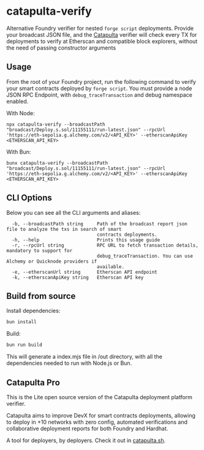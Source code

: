 # catapulta-verify

Alternative Foundry verifier for nested `forge script` deployments. Provide your broadcast JSON file, and the [Catapulta](catapulta.sh) verifier will check every TX for deployments to verify at Etherscan and compatible block explorers, without the need of passing constructor arguments

## Usage

From the root of your Foundry project, run the following command to verify your smart contracts deployed by `forge script`. You must provide a node JSON RPC Endpoint, with `debug_traceTransaction` and debug namespace enabled.

With Node:

```
npx catapulta-verify --broadcastPath "broadcast/Deploy.s.sol/11155111/run-latest.json" --rpcUrl 'https://eth-sepolia.g.alchemy.com/v2/<API_KEY>' --etherscanApiKey <ETHERSCAN_API_KEY>
```

With Bun:

```
bunx catapulta-verify --broadcastPath "broadcast/Deploy.s.sol/11155111/run-latest.json" --rpcUrl 'https://eth-sepolia.g.alchemy.com/v2/<API_KEY>' --etherscanApiKey <ETHERSCAN_API_KEY>
```

## CLI Options

Below you can see all the CLI arguments and aliases:

```
  -b, --broadcastPath string     Path of the broadcast report json file to analyze the txs in search of smart
                                 contracts deployments.
  -h, --help                     Prints this usage guide
  -r, --rpcUrl string            RPC URL to fetch transaction details, mandatory to support for
                                 debug_traceTransaction. You can use Alchemy or Quicknode providers if
                                 available.
  -e, --etherscanUrl string      Etherscan API endpoint
  -k, --etherscanApiKey string   Etherscan API key
```

## Build from source

Install dependencies:

```bash
bun install
```

Build:

```bash
bun run build
```

This will generate a index.mjs file in /out directory, with all the dependencies needed to run with Node.js or Bun.

## Catapulta Pro

This is the Lite open source version of the Catapulta deployment platform verifier.

Catapulta aims to improve DevX for smart contracts deployments, allowing to deploy in +10 networks with zero config, automated verifications and collaborative deployment reports for both Foundry and Hardhat.

A tool for deployers, by deployers. Check it out in [catapulta.sh](https://catapulta.sh).
